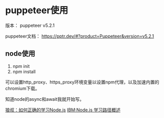 # puppeteer使用

版本： puppeteer v5.2.1

puppeteer文档： https://pptr.dev/#?product=Puppeteer&version=v5.2.1

## node使用

1. npm init
2. npm install

可以设置http_proxy、https_proxy环境变量以设置npm代理，以及加速内置的chromium下载。

知道node的async和await我就开始写。

[狼叔：如何正确的学习Node.js](https://cnodejs.org/topic/5ab3166be7b166bb7b9eccf7)
[IBM:Node.js 学习路径概述](https://developer.ibm.com/zh/articles/learn-node-unit-1-overview-nodejs-learning-path/)


